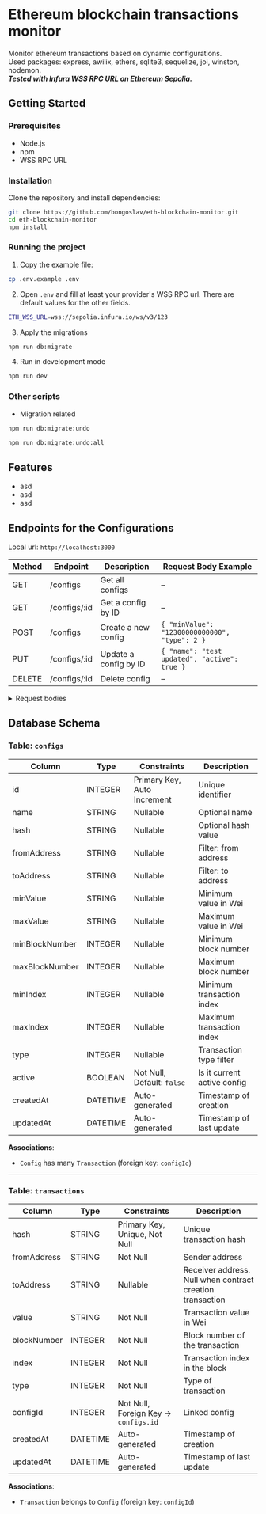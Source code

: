 # Ethereum blockchain transactions monitor

Monitor ethereum transactions based on dynamic configurations.  
Used packages: express, awilix, ethers, sqlite3, sequelize, joi, winston, nodemon.  
**_Tested with *Infura* WSS RPC URL on Ethereum Sepolia._**

## Getting Started

### Prerequisites

- Node.js
- npm
- WSS RPC URL

### Installation

Clone the repository and install dependencies:

```bash
git clone https://github.com/bongoslav/eth-blockchain-monitor.git
cd eth-blockchain-monitor
npm install
```

### Running the project

1. Copy the example file:

```bash
cp .env.example .env
```

2. Open `.env` and fill at least your provider's WSS RPC url. There are default values for the other fields.

```bash
ETH_WSS_URL=wss://sepolia.infura.io/ws/v3/123
```

3. Apply the migrations

```bash
npm run db:migrate
```

4. Run in development mode

```bash
npm run dev
```

### Other scripts

- Migration related

```bash
npm run db:migrate:undo
```

```bash
npm run db:migrate:undo:all
```

## Features

- asd
- asd
- asd

## Endpoints for the Configurations

Local url: `http://localhost:3000`

| Method | Endpoint     | Description           | Request Body Example                          |
| ------ | ------------ | --------------------- | --------------------------------------------- |
| GET    | /configs     | Get all configs       | –                                             |
| GET    | /configs/:id | Get a config by ID    | –                                             |
| POST   | /configs     | Create a new config   | `{ "minValue": "12300000000000", "type": 2 }` |
| PUT    | /configs/:id | Update a config by ID | `{ "name": "test updated", "active": true }`  |
| DELETE | /configs/:id | Delete config         | –                                             |

<details>
<summary>Request bodies</summary>
<br>

### Create Configuration

| Field          | Type    | Required | Notes          |
| -------------- | ------- | -------- | -------------- |
| name           | string  | yes      | –              |
| hash           | string  | no       | –              |
| fromAddress    | string  | no       | –              |
| toAddress      | string  | no       | –              |
| minValue       | string  | no       | –              |
| maxValue       | string  | no       | –              |
| minBlockNumber | number  | no       | min: 0         |
| maxBlockNumber | number  | no       | min: 0         |
| minIndex       | number  | no       | min: 0         |
| maxIndex       | number  | no       | min: 0         |
| type           | number  | no       | min: 0         |
| active         | boolean | no       | default: false |

### Update Configuration

| Field          | Type    | Required | Notes            |
| -------------- | ------- | -------- | ---------------- |
| name           | string  | no       | –                |
| hash           | string  | no       | –                |
| fromAddress    | string  | no       | –                |
| toAddress      | string  | no       | –                |
| minValue       | string  | no       | –                |
| maxValue       | string  | no       | –                |
| minBlockNumber | number  | no       | min: 0           |
| maxBlockNumber | number  | no       | min: 0           |
| minIndex       | number  | no       | min: 0           |
| maxIndex       | number  | no       | min: 0           |
| type           | number  | no       | min: 0           |
| active         | boolean | no       | strictly boolean |

</details>

## Database Schema

### Table: `configs`

| Column         | Type     | Constraints                 | Description                 |
| -------------- | -------- | --------------------------- | --------------------------- |
| id             | INTEGER  | Primary Key, Auto Increment | Unique identifier           |
| name           | STRING   | Nullable                    | Optional name               |
| hash           | STRING   | Nullable                    | Optional hash value         |
| fromAddress    | STRING   | Nullable                    | Filter: from address        |
| toAddress      | STRING   | Nullable                    | Filter: to address          |
| minValue       | STRING   | Nullable                    | Minimum value in Wei        |
| maxValue       | STRING   | Nullable                    | Maximum value in Wei        |
| minBlockNumber | INTEGER  | Nullable                    | Minimum block number        |
| maxBlockNumber | INTEGER  | Nullable                    | Maximum block number        |
| minIndex       | INTEGER  | Nullable                    | Minimum transaction index   |
| maxIndex       | INTEGER  | Nullable                    | Maximum transaction index   |
| type           | INTEGER  | Nullable                    | Transaction type filter     |
| active         | BOOLEAN  | Not Null, Default: `false`  | Is it current active config |
| createdAt      | DATETIME | Auto-generated              | Timestamp of creation       |
| updatedAt      | DATETIME | Auto-generated              | Timestamp of last update    |

**Associations**:

- `Config` has many `Transaction` (foreign key: `configId`)

---

### Table: `transactions`

| Column      | Type     | Constraints                          | Description                                               |
| ----------- | -------- | ------------------------------------ | --------------------------------------------------------- |
| hash        | STRING   | Primary Key, Unique, Not Null        | Unique transaction hash                                   |
| fromAddress | STRING   | Not Null                             | Sender address                                            |
| toAddress   | STRING   | Nullable                             | Receiver address. Null when contract creation transaction |
| value       | STRING   | Not Null                             | Transaction value in Wei                                  |
| blockNumber | INTEGER  | Not Null                             | Block number of the transaction                           |
| index       | INTEGER  | Not Null                             | Transaction index in the block                            |
| type        | INTEGER  | Not Null                             | Type of transaction                                       |
| configId    | INTEGER  | Not Null, Foreign Key → `configs.id` | Linked config                                             |
| createdAt   | DATETIME | Auto-generated                       | Timestamp of creation                                     |
| updatedAt   | DATETIME | Auto-generated                       | Timestamp of last update                                  |

**Associations**:

- `Transaction` belongs to `Config` (foreign key: `configId`)
